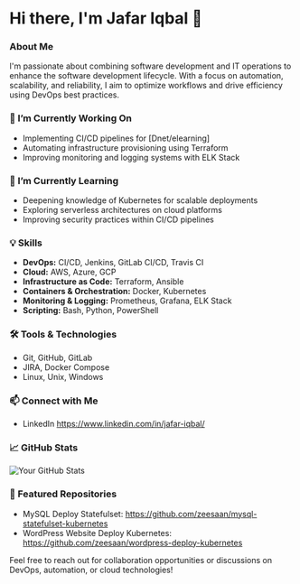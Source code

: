 # Hi there, I'm Jafar Iqbal 👋

### About Me
I'm passionate about combining software development and IT operations to enhance the software development lifecycle. With a focus on automation, scalability, and reliability, I aim to optimize workflows and drive efficiency using DevOps best practices.

### 🔭 I’m Currently Working On
- Implementing CI/CD pipelines for [Dnet/elearning]
- Automating infrastructure provisioning using Terraform
- Improving monitoring and logging systems with ELK Stack

### 🌱 I’m Currently Learning
- Deepening knowledge of Kubernetes for scalable deployments
- Exploring serverless architectures on cloud platforms
- Improving security practices within CI/CD pipelines
  
### 💡 Skills
- **DevOps:** CI/CD, Jenkins, GitLab CI/CD, Travis CI
- **Cloud:** AWS, Azure, GCP
- **Infrastructure as Code:** Terraform, Ansible
- **Containers & Orchestration:** Docker, Kubernetes
- **Monitoring & Logging:** Prometheus, Grafana, ELK Stack
- **Scripting:** Bash, Python, PowerShell

### 🛠️ Tools & Technologies
- Git, GitHub, GitLab
- JIRA, Docker Compose
- Linux, Unix, Windows

### 📫 Connect with Me
- LinkedIn https://www.linkedin.com/in/jafar-iqbal/

### 📈 GitHub Stats
![Your GitHub Stats](https://github-readme-stats.vercel.app/api?username=zeesaan&show_icons=true&theme=dark)

### 🌟 Featured Repositories
- MySQL Deploy Statefulset: https://github.com/zeesaan/mysql-statefulset-kubernetes
- WordPress Website Deploy Kubernetes: https://github.com/zeesaan/wordpress-deploy-kubernetes

Feel free to reach out for collaboration opportunities or discussions on DevOps, automation, or cloud technologies!

